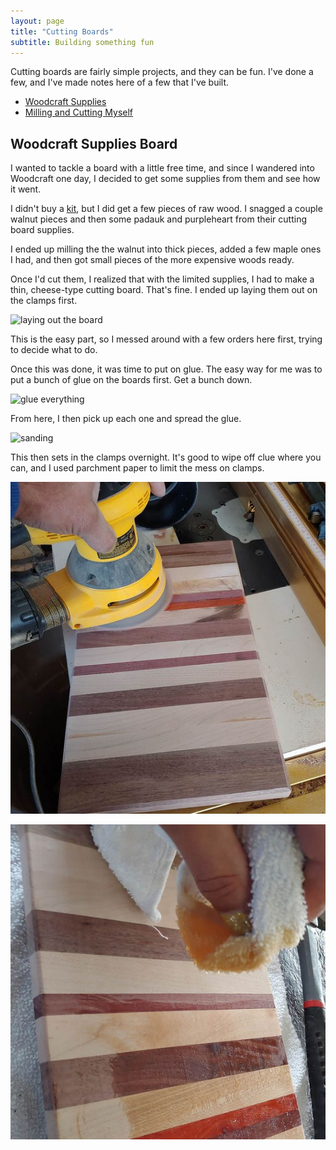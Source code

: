 ```yaml
---
layout: page
title: "Cutting Boards"
subtitle: Building something fun
---
```


Cutting boards are fairly simple projects, and they can be fun. I've done a few, and I've made notes here of a few that I've built.

- [Woodcraft Supplies](#woodcraft)
- [Milling and Cutting Myself](#first)


## <a name="woodcraft">Woodcraft Supplies Board

I wanted to tackle a board with a little free time, and since I wandered into Woodcraft one day, I decided to get some supplies from them and see how it went.

I didn't buy a [kit](https://www.woodcraft.com/products/cutting-board-kit-no-2), but I did get a few pieces of raw wood. I snagged a couple walnut pieces and then some padauk and purpleheart from their cutting board supplies.

I ended up milling the the walnut into thick pieces, added a few maple ones I had, and then got small pieces of the more expensive woods ready.

Once I'd cut them, I realized that with the limited supplies, I had to make a thin, cheese-type cutting board. That's fine. I ended up laying them out on the clamps first.

![laying out the board](/assets/img/wood/20200101_144602.jpg)

This is the easy part, so I messed around with a few orders here first, trying to decide what to do.

Once this was done, it was time to put on glue. The easy way for me was to put a bunch of glue on the boards first. Get a bunch down.

![glue everything](/assets/img/wood/20200101_144721.jpg)

From here, I then pick up each one and spread the glue.

![sanding](/assets/img/wood/20200101_144737.jpg)

This then sets in the clamps overnight. It's good to wipe off clue where you can, and I used parchment paper to limit the mess on clamps.

![sanding](/assets/img/wood/cutting_a.png)



![finishing with oil](/assets/img/wood/cutting_b.png)